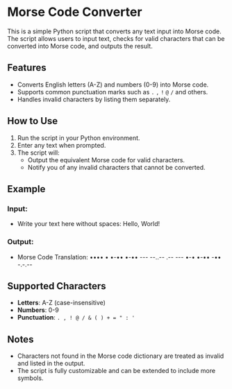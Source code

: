 # Morse Code Converter

This is a simple Python script that converts any text input into Morse code. The script allows users to input text, checks for valid characters that can be converted into Morse code, and outputs the result.

## Features

- Converts English letters (A-Z) and numbers (0-9) into Morse code.
- Supports common punctuation marks such as `.` `,` `!` `@` `/` and others.
- Handles invalid characters by listing them separately.

## How to Use

1. Run the script in your Python environment.
2. Enter any text when prompted.
3. The script will:
   - Output the equivalent Morse code for valid characters.
   - Notify you of any invalid characters that cannot be converted.

## Example

### Input:
- Write your text here without spaces: Hello, World!
### Output:
- Morse Code Translation: •••• • •-•• •-•• --- --..-- .-- --- •-• •-•• -•• -.-.--

## Supported Characters

- **Letters**: A-Z (case-insensitive)
- **Numbers**: 0-9
- **Punctuation**: `. , ! @ / & ( ) + = " : '`

## Notes

- Characters not found in the Morse code dictionary are treated as invalid and listed in the output.
- The script is fully customizable and can be extended to include more symbols.
